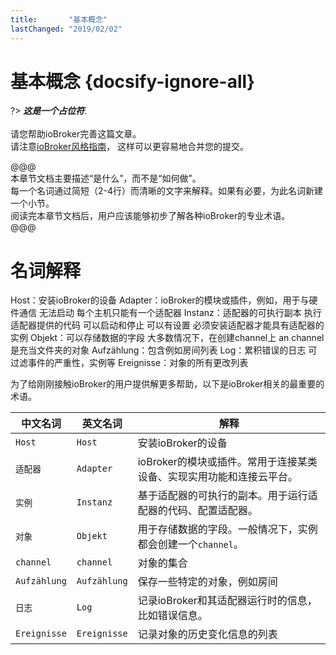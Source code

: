 ```yaml
---
title:       "基本概念"
lastChanged: "2019/02/02"
---
```


# 基本概念 {docsify-ignore-all}

?> ***这是一个占位符***.
   <br><br>
   请您帮助ioBroker完善这篇文章。  
   请注意[ioBroker风格指南][]，
   这样可以更容易地合并您的提交。

@@@  
本章节文档主要描述“是什么”，而不是“如何做”。  
每一个名词通过简短（2-4行）而清晰的文字来解释。如果有必要，为此名词新建一个小节。  
阅读完本章节文档后，用户应该能够初步了解各种ioBroker的专业术语。  
@@@

# 名词解释


Host：安装ioBroker的设备
Adapter：ioBroker的模块或插件，例如，用于与硬件通信
无法启动
每个主机只能有一个适配器
Instanz：适配器的可执行副本
执行适配器提供的代码
可以启动和停止
可以有设置
必须安装适配器才能具有适配器的实例
Objekt：可以存储数据的字段
大多数情况下，在创建channel上
an channel是充当文件夹的对象
Aufzählung：包含例如房间列表
Log：累积错误的日志
可过滤事件的严重性，实例等
Ereignisse：对象的所有更改列表

为了给刚刚接触ioBroker的用户提供解更多帮助，以下是ioBroker相关的最重要的术语。

| 中文名词 | 英文名词 | 解释 |
|---|---|---|
`Host`|`Host`|安装ioBroker的设备
`适配器`|`Adapter`|ioBroker的模块或插件。常用于连接某类设备、实现实用功能和连接云平台。
`实例`|`Instanz`|基于适配器的可执行的副本。用于运行适配器的代码、配置适配器。
`对象`|`Objekt`|用于存储数据的字段。一般情况下，实例都会创建一个`channel`。
`channel`|`channel`|对象的集合
`Aufzählung`|`Aufzählung`|保存一些特定的对象，例如房间
`日志`|`Log`|记录ioBroker和其适配器运行时的信息，比如错误信息。
`Ereignisse`|`Ereignisse`|记录对象的历史变化信息的列表

[ioBroker风格指南]: _zh-cn/community/styleguidedoc
